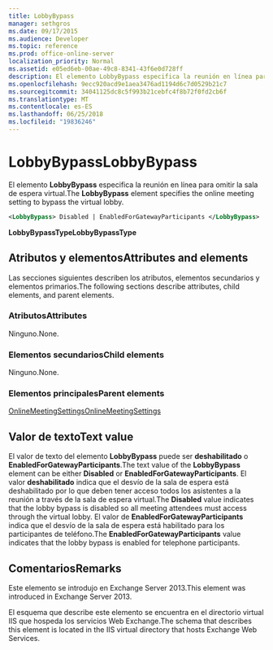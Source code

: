 ```yaml
---
title: LobbyBypass
manager: sethgros
ms.date: 09/17/2015
ms.audience: Developer
ms.topic: reference
ms.prod: office-online-server
localization_priority: Normal
ms.assetid: e05ed6eb-00ae-49c8-8341-43f6e0d728ff
description: El elemento LobbyBypass especifica la reunión en línea para omitir la sala de espera virtual.
ms.openlocfilehash: 9ecc920acd9e1aea3476ad1194d6c7d0529b21c7
ms.sourcegitcommit: 34041125dc8c5f993b21cebfc4f8b72f0fd2cb6f
ms.translationtype: MT
ms.contentlocale: es-ES
ms.lasthandoff: 06/25/2018
ms.locfileid: "19836246"
---
```

# <a name="lobbybypass"></a><span data-ttu-id="0f7a3-103">LobbyBypass</span><span class="sxs-lookup"><span data-stu-id="0f7a3-103">LobbyBypass</span></span>

<span data-ttu-id="0f7a3-104">El elemento **LobbyBypass** especifica la reunión en línea para omitir la sala de espera virtual.</span><span class="sxs-lookup"><span data-stu-id="0f7a3-104">The **LobbyBypass** element specifies the online meeting setting to bypass the virtual lobby.</span></span> 
  
```XML
<LobbyBypass> Disabled | EnabledForGatewayParticipants </LobbyBypass>
```

 <span data-ttu-id="0f7a3-105">**LobbyBypassType**</span><span class="sxs-lookup"><span data-stu-id="0f7a3-105">**LobbyBypassType**</span></span>
## <a name="attributes-and-elements"></a><span data-ttu-id="0f7a3-106">Atributos y elementos</span><span class="sxs-lookup"><span data-stu-id="0f7a3-106">Attributes and elements</span></span>

<span data-ttu-id="0f7a3-107">Las secciones siguientes describen los atributos, elementos secundarios y elementos primarios.</span><span class="sxs-lookup"><span data-stu-id="0f7a3-107">The following sections describe attributes, child elements, and parent elements.</span></span>
  
### <a name="attributes"></a><span data-ttu-id="0f7a3-108">Atributos</span><span class="sxs-lookup"><span data-stu-id="0f7a3-108">Attributes</span></span>

<span data-ttu-id="0f7a3-109">Ninguno.</span><span class="sxs-lookup"><span data-stu-id="0f7a3-109">None.</span></span>
  
### <a name="child-elements"></a><span data-ttu-id="0f7a3-110">Elementos secundarios</span><span class="sxs-lookup"><span data-stu-id="0f7a3-110">Child elements</span></span>

<span data-ttu-id="0f7a3-111">Ninguno.</span><span class="sxs-lookup"><span data-stu-id="0f7a3-111">None.</span></span>
  
### <a name="parent-elements"></a><span data-ttu-id="0f7a3-112">Elementos principales</span><span class="sxs-lookup"><span data-stu-id="0f7a3-112">Parent elements</span></span>

[<span data-ttu-id="0f7a3-113">OnlineMeetingSettings</span><span class="sxs-lookup"><span data-stu-id="0f7a3-113">OnlineMeetingSettings</span></span>](onlinemeetingsettings.md)
  
## <a name="text-value"></a><span data-ttu-id="0f7a3-114">Valor de texto</span><span class="sxs-lookup"><span data-stu-id="0f7a3-114">Text value</span></span>

<span data-ttu-id="0f7a3-115">El valor de texto del elemento **LobbyBypass** puede ser **deshabilitado** o **EnabledForGatewayParticipants**.</span><span class="sxs-lookup"><span data-stu-id="0f7a3-115">The text value of the **LobbyBypass** element can be either **Disabled** or **EnabledForGatewayParticipants**.</span></span> <span data-ttu-id="0f7a3-116">El valor **deshabilitado** indica que el desvío de la sala de espera está deshabilitado por lo que deben tener acceso todos los asistentes a la reunión a través de la sala de espera virtual.</span><span class="sxs-lookup"><span data-stu-id="0f7a3-116">The **Disabled** value indicates that the lobby bypass is disabled so all meeting attendees must access through the virtual lobby.</span></span> <span data-ttu-id="0f7a3-117">El valor de **EnabledForGatewayParticipants** indica que el desvío de la sala de espera está habilitado para los participantes de teléfono.</span><span class="sxs-lookup"><span data-stu-id="0f7a3-117">The **EnabledForGatewayParticipants** value indicates that the lobby bypass is enabled for telephone participants.</span></span> 
  
## <a name="remarks"></a><span data-ttu-id="0f7a3-118">Comentarios</span><span class="sxs-lookup"><span data-stu-id="0f7a3-118">Remarks</span></span>

<span data-ttu-id="0f7a3-119">Este elemento se introdujo en Exchange Server 2013.</span><span class="sxs-lookup"><span data-stu-id="0f7a3-119">This element was introduced in Exchange Server 2013.</span></span>
  
<span data-ttu-id="0f7a3-120">El esquema que describe este elemento se encuentra en el directorio virtual IIS que hospeda los servicios Web Exchange.</span><span class="sxs-lookup"><span data-stu-id="0f7a3-120">The schema that describes this element is located in the IIS virtual directory that hosts Exchange Web Services.</span></span>
  

